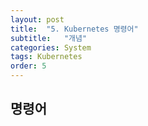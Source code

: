 ```yaml
---
layout: post
title:  "5. Kubernetes 명령어"
subtitle:   "개념"
categories: System
tags: Kubernetes
order: 5
---
```


## 명령어